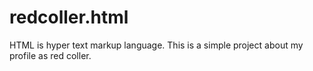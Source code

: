 # redcoller.html
HTML is hyper text markup language. This is a simple project about my profile as red coller.
